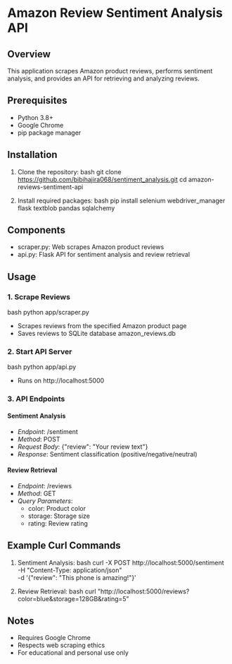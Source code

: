 # Amazon Review Sentiment Analysis API

## Overview
This application scrapes Amazon product reviews, performs sentiment analysis, and provides an API for retrieving and analyzing reviews.

## Prerequisites
- Python 3.8+
- Google Chrome
- pip package manager

## Installation

1. Clone the repository:
bash
git clone https://github.com/bibihajira068/sentiment_analysis.git
cd amazon-reviews-sentiment-api


2. Install required packages:
bash
pip install selenium webdriver_manager flask textblob pandas sqlalchemy


## Components
- scraper.py: Web scrapes Amazon product reviews
- api.py: Flask API for sentiment analysis and review retrieval

## Usage

### 1. Scrape Reviews
bash
python app/scraper.py

- Scrapes reviews from the specified Amazon product page
- Saves reviews to SQLite database amazon_reviews.db

### 2. Start API Server
bash
python app/api.py

- Runs on http://localhost:5000

### 3. API Endpoints

#### Sentiment Analysis
- *Endpoint*: /sentiment
- *Method*: POST
- *Request Body*: {"review": "Your review text"}
- *Response*: Sentiment classification (positive/negative/neutral)

#### Review Retrieval
- *Endpoint*: /reviews
- *Method*: GET
- *Query Parameters*: 
  - color: Product color
  - storage: Storage size
  - rating: Review rating

## Example Curl Commands

1. Sentiment Analysis:
bash
curl -X POST http://localhost:5000/sentiment \
     -H "Content-Type: application/json" \
     -d '{"review": "This phone is amazing!"}'


2. Review Retrieval:
bash
curl "http://localhost:5000/reviews?color=blue&storage=128GB&rating=5"


## Notes
- Requires Google Chrome
- Respects web scraping ethics
- For educational and personal use only